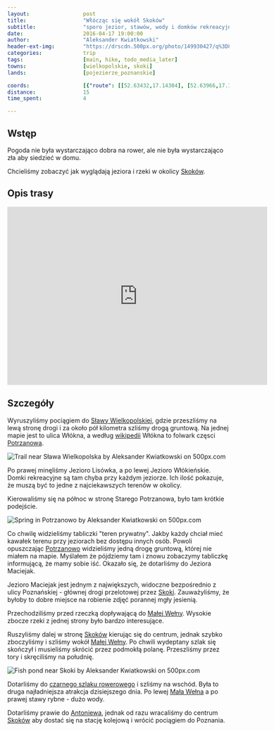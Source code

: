 ```yaml
---
layout:                 post
title:                  "Włócząc się wokół Skoków"
subtitle:               "sporo jezior, stawów, wody i domków rekreacyjnych obok nich"
date:                   2016-04-17 19:00:00
author:                 "Aleksander Kwiatkowski"
header-ext-img:         "https://drscdn.500px.org/photo/149930427/q%3D80_m%3D2000/0d02170007537812b905118117788e99"
categories:             trip
tags:                   [main, hike, todo_media_later]
towns:                  [wielkopolskie, skoki]
lands:                  [pojezierze_poznanskie]

coords:                 [{"route": [[52.63432,17.14304], [52.63966,17.14471], [52.64021,17.13871], [52.64945,17.12523], [52.66038,17.13347], [52.65869,17.13879], [52.66101,17.13274], [52.66681,17.14549], [52.67121,17.14630], [52.67069,17.15098], [52.66619,17.14858], [52.66523,17.16201], [52.65900,17.15810], [52.65903,17.16437], [52.66294,17.17381], [52.66236,17.17720], [52.66455,17.18282], [52.66650,17.17943], [52.66882,17.16518], [52.67246,17.16055], [52.67446,17.16209]], "type": "hike"}]
distance:               15
time_spent:             4

---
```


[wiki-skoki]:           https://pl.wikipedia.org/wiki/Skoki_(powiat_w%C4%85growiecki)
[wiki-slawa]:           https://pl.wikipedia.org/wiki/S%C5%82awa_Wielkopolska
[wiki-potrzanowo]:      https://pl.wikipedia.org/wiki/Potrzanowo
[wiki-mala-welna]:      https://pl.wikipedia.org/wiki/Ma%C5%82a_We%C5%82na
[wiki-szlak-kosciolow]: https://pl.wikipedia.org/wiki/Szlak_ko%C5%9Bcio%C5%82%C3%B3w_drewnianych_wok%C3%B3%C5%82_Puszczy_Zielonka
[wiki-antoniewo]:       https://pl.wikipedia.org/wiki/Antoniewo_(osada_w_powiecie_w%C4%85growieckim)

Wstęp
-----

Pogoda nie była wystarczająco dobra na rower, ale nie była wystarczająco zła
aby siedzieć w domu.

Chcieliśmy zobaczyć jak wyglądają jeziora i rzeki w okolicy [Skoków][wiki-skoki].

Opis trasy
----------

<iframe height='405' width='590' frameborder='0' allowtransparency='true' scrolling='no' src='https://www.strava.com/activities/549026211/embed/3e2b3519b873666504b1d06afa6c2c763ff53568'></iframe>

Szczegóły
---------

Wyruszyliśmy pociągiem do [Sławy Wielkopolskiej][wiki-slawa], gdzie przeszliśmy
na lewą stronę drogi i za około pół kilometra szliśmy drogą gruntową. Na jednej
mapie jest to ulica Włókna, a według [wikipedii][wiki-potrzanowo] Włókna to
folwark częsci [Potrzanowa][wiki-potrzanowo].

<div class='pixels-photo'>
  <p>
    <img src='https://drscdn.500px.org/photo/150271183/m%3D900/851e9ac281c6fdfb72eb6b6b9c30e208' alt='Trail near Sława Wielkopolska by Aleksander Kwiatkowski on 500px.com'>
  </p>
  <a href='https://500px.com/photo/150271183/trail-near-s%C5%82awa-wielkopolska-by-aleksander-kwiatkowski' alt='Trail near Sława Wielkopolska by Aleksander Kwiatkowski on 500px.com'></a>
</div>
<script type='text/javascript' src='https://500px.com/embed.js'></script>

Po prawej minęliśmy Jezioro Lisówka, a po lewej Jezioro Włókieńskie. Domki
rekreacyjne są tam chyba przy każdym jeziorze. Ich ilość pokazuje, że
muszą być to jedne z najciekawszych terenów w okolicy.

Kierowaliśmy się na północ w stronę Starego Potrzanowa, było tam krótkie
podejście.

<div class='pixels-photo'>
  <p>
    <img src='https://drscdn.500px.org/photo/150271317/m%3D900/fd37153b0d3baa6c63f496b69c3410b2' alt='Spring in Potrzanowo by Aleksander Kwiatkowski on 500px.com'>
  </p>
  <a href='https://500px.com/photo/150271317/spring-in-potrzanowo-by-aleksander-kwiatkowski' alt='Spring in Potrzanowo by Aleksander Kwiatkowski on 500px.com'></a>
</div>
<script type='text/javascript' src='https://500px.com/embed.js'></script>

Co chwilę widzieliśmy tabliczki "teren prywatny". Jakby każdy chciał mieć
kawałek terenu przy jeziorach bez dostępu innych osób. Powoli opuszczając
[Potrzanowo][wiki-potrzanowo] widzieliśmy jedną drogę gruntową, której nie
miałem na mapie. Myślałem że pójdziemy tam i znowu zobaczymy tabliczkę
informującą, że mamy sobie iść. Okazało się, że dotarliśmy do Jeziora
Maciejak.

Jezioro Maciejak jest jednym z największych, widoczne bezpośrednio z ulicy
Poznańskiej - głównej drogi przelotowej przez [Skoki][wiki-skoki].
Zauważyliśmy, że byłoby to dobre miejsce na robienie zdjęć porannej mgły jesienią.

Przechodziliśmy przed rzeczką dopływającą do [Małej Wełny][wiki-mala-welna].
Wysokie zbocze rzeki z jednej strony było bardzo interesujące.

Ruszyliśmy dalej w stronę [Skoków][wiki-skoki] kierując się do centrum,
jednak szybko zboczyliśmy i szliśmy wokół [Małej Wełny][wiki-mala-welna]. Po
chwili wydeptany szlak się skończył i musieliśmy skrócić przez podmokłą polanę.
Przeszliśmy przez tory i skręciliśmy na południę.

<div class='pixels-photo'>
  <p>
    <img src='https://drscdn.500px.org/photo/150272357/m%3D900/8c1e586965884e1a4deb502ddd24cffe' alt='Fish pond near Skoki by Aleksander Kwiatkowski on 500px.com'>
  </p>
  <a href='https://500px.com/photo/150272357/fish-pond-near-skoki-by-aleksander-kwiatkowski' alt='Fish pond near Skoki by Aleksander Kwiatkowski on 500px.com'></a>
</div>
<script type='text/javascript' src='https://500px.com/embed.js'></script>

Dotarliśmy do [czarnego szlaku rowerowego][wiki-szlak-kosciolow] i szliśmy
na wschód. Była to druga najładniejsza atrakcja dzisiejszego dnia. Po
lewej [Mała Wełna][wiki-mala-welna] a po prawej stawy rybne - dużo wody.

Dotarliśmy prawie do [Antoniewa][wiki-antoniewo], jednak od razu wracaliśmy
do centrum [Skoków][wiki-skoki] aby dostać się na stację kolejową i wrócić
pociągiem do Poznania.
